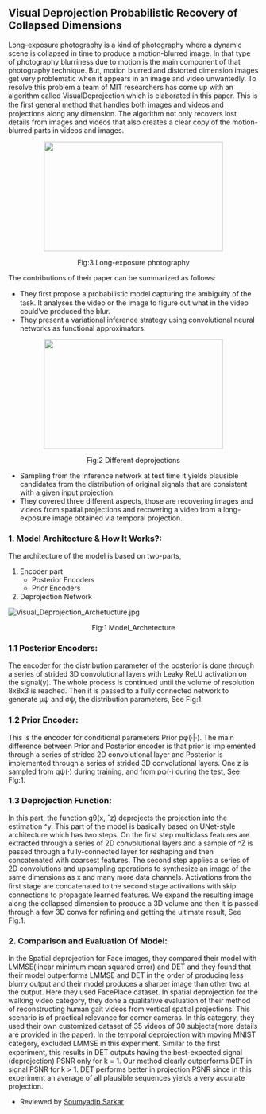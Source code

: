 ## Visual Deprojection Probabilistic Recovery of Collapsed Dimensions


 Long-exposure photography is a kind of photography where a dynamic scene is collapsed in time to produce a motion-blurred image.
In that type of photography blurriness due to motion is the main component of that photography technique. But, motion blurred and distorted dimension images get very problematic when it appears in an image and video unwantedly. To resolve this problem a team of MIT researchers has come up with an algorithm called VisualDeprojection which is elaborated in this paper. This is the ﬁrst general method that handles both images and videos and projections along any dimension. The algorithm not only recovers lost details from images and videos that also creates a clear copy of the motion-blurred parts in videos and images.
<p align="center">
  <img width="360"height="220" src="https://iem-computer-vision.github.io/ICCV19-Paper-Review/images/StructureFlow_Long_exposure_photography.jpg">
 </p>
 <p align="center">
Fig:3 Long-exposure photography

The contributions of their paper can be summarized as follows:

* They ﬁrst propose a probabilistic model capturing the ambiguity of the task. It analyses the video or the image to figure out what in the video could’ve produced the blur.
* They present a variational inference strategy using convolutional neural networks as functional approximators.
<p align="center">
  <img width="360"height="220" src="https://iem-computer-vision.github.io/ICCV19-Paper-Review/images/Structure_Flow_different_Projections.png.jpg">
 </p>
<p align="center">
Fig:2 Different deprojections
 
* Sampling from the inference network at test time it yields plausible candidates from the distribution of original signals that are consistent with a given input projection.
* They covered three different aspects, those are recovering images and videos from spatial projections and recovering a video from a long-exposure image obtained via temporal projection.

### 1. Model Architecture & How It Works?:
The architecture of the model is based on two-parts,
1. Encoder part
      * Posterior Encoders
      * Prior Encoders 
2. Deprojection Network

![Visual_Deprojection_Archetucture.jpg](https://iem-computer-vision.github.io/ICCV19-Paper-Review/images/VisualDeprojection_Architecture.jpg)
<p align="center">
Fig:1 Model_Archetecture

### 1.1 Posterior Encoders:
The encoder for the distribution parameter of the posterior is done through a series of strided 3D convolutional layers with Leaky ReLU activation on the signal(y). The whole process is continued until the volume of resolution 8x8x3 is reached. Then it is passed to a fully connected network to generate µψ and σψ, the distribution parameters, See FIg:1.
### 1.2 Prior Encoder:
This is the encoder for conditional parameters Prior pφ(·|·). The main difference between Prior and Posterior encoder is that prior is implemented through a series of strided 2D convolutional layer and Posterior is implemented through a series of strided 3D convolutional layers. One z is sampled from qψ(·) during training, and from pφ(·) during the test, See FIg:1.
### 1.3 Deprojection Function: 
 In this part, the function gθ(x, ˆz) deprojects the projection into the estimation ^y. This part of the model is basically based on UNet-style architecture which has two steps. On the first step multiclass features are extracted through a series of 2D convolutional layers and a sample of ^Z is passed through a fully-connected layer for reshaping and then concatenated with coarsest features. The second step applies a series of 2D convolutions and upsampling operations to synthesize an image of the same dimensions as x and many more data channels. Activations from the ﬁrst stage are concatenated to the second stage activations with skip connections to propagate learned features.
We expand the resulting image along the collapsed dimension to produce a 3D volume and then it is passed through a few 3D convs for refining and getting the ultimate result, See FIg:1.
### 2. Comparison and Evaluation Of Model:
In the Spatial deprojection for Face images, they compared their model with LMMSE(linear minimum mean squared error) and DET and they found that their model outperforms LMMSE and DET in the order of producing less blurry output and their model produces a sharper image than other two at the output. Here they used FacePlace dataset.
   In spatial deprojection for the walking video category, they done a  qualitative evaluation of their method of reconstructing human gait videos from vertical spatial projections. This scenario is of practical relevance for corner cameras. In this category, they used their own customized dataset of 35 videos of 30 subjects(more details are provided in the paper).
    In the temporal deprojection with moving MNIST category, excluded LMMSE in this experiment. Similar to the ﬁrst experiment, this results in DET outputs having the best-expected signal (deprojection) PSNR only for k = 1. Our method clearly outperforms DET in signal PSNR for k > 1. DET performs better in projection PSNR since in this experiment an average of all plausible sequences yields a very accurate projection.
    
* Reviewed by [Soumyadip Sarkar](https://www.linkedin.com/in/soumyadip-sarkar-173901183/)
